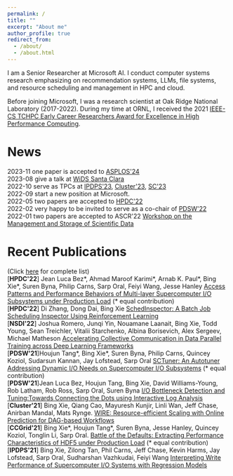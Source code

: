 ```yaml
---
permalink: /
title: ""
excerpt: "About me"
author_profile: true
redirect_from: 
  - /about/
  - /about.html
---
```


I am a Senior Researcher at Microsoft AI. I conduct computer systems research emphasizing on recommendation systems, LLMs, file systems,  and resource scheduling and management in HPC and cloud. 

Before joining Microsoft, I was a research scientist at Oak Ridge National Laboratory (2017-2022). During my time at ORNL, I received the 2021 [IEEE-CS TCHPC Early Career Researchers Award for Excellence in High Performance Computing](https://tc.computer.org/tchpc/2021/09/23/2021-ieee-cs-tchpc-award-winners/).   


News
======
<!--2022-01 gave a talk at Microsoft Research and expect to the talks at CSE@UBuffalo, CS@W&M, ECE@Rutgers, and CS@WSU. -->
2023-11 one paper is accepted to [ASPLOS'24](https://www.asplos-conference.org/asplos2024/program/)
<br>2023-08 give a talk at [WiDS Santa Clara](http://wids-santaclara.org/?i=1)
<br>2022-10 serve as TPCs at [IPDPS'23](https://www.ipdps.org/), [Cluster'23](https://clustercomp.org/2023/), [SC'23](https://sc23.supercomputing.org/)
<br>2022-09 start a new position at Microsoft. 
<br>2022-05 two papers are accepted to [HPDC'22](https://www.hpdc.org/2022/)
<br>2022-02 very happy to be invited to serve as a co-chair of [PDSW'22](http://www.pdsw.org/index.shtml)
<br>2022-01 two papers are accepted to ASCR'22 [Workshop on the Management and Storage of Scientific Data](https://web.cvent.com/event/1fe48ee7-ca19-49c0-b6eb-d5f4a81c3d5f/websitePage:0f4d4da9-1799-4e38-bd74-b72ee51b5282) 
<!--br>2021-12 serve as TPCs at [Cluster'22](https://clustercomp.org/2022/), [CCGrid'22](https://fcrlab.unime.it/ccgrid22/), [IPDPS'22](https://www.ipdps.org/), [SC'22](https://sc22.supercomputing.org/), [HPDC'22](http://www.hpdc.org/2022/), [HotStorage'22](https://www.hotstorage.org/2022/), [HPC-IODC'22](https://hps.vi4io.org/events/2022/iodc).  
2021-9 two papers are accepted to [PDSW'21](http://www.pdsw.org/index.shtml)
<br>2021-9 selected as a winner of [2021 IEEE-CS TCHPC Early Career Researchers Award](https://tc.computer.org/tchpc/2021/09/23/2021-ieee-cs-tchpc-award-winners/).
<br>2021-7 WIRE is accepted to [Cluster'21](https://clustercomp.org/2021/program/)
<br>2021-6 Our Horovod's proposal is accepted to [NSDI'22](https://www.usenix.org/conference/nsdi22) and is incorporated in [Horovod v0.21.0](https://github.com/horovod/horovod/tree/v0.21.0)
<br>2021-2 HDF5 performance tuning work is accepted to [CCGrid'21](http://cloudbus.org/ccgrid2021/)-->

Recent Publications
======
(Click [here](https://xiexbing.github.io/publications/) for complete list)
<br>[<b>HPDC'22</b>] Jean Luca Bez\*, Ahmad Maroof Karimi\*, Arnab K. Paul\*, Bing Xie\*, Suren Byna, Philip Carns, Sarp Oral, Feiyi Wang, Jesse Hanley [Access Patterns and Performance Behaviors of Multi-layer Supercomputer I/O Subsystems under Production Load](https://xiexbing.github.io/publication/2022-05-io-hpdc22) (\* equal contribution)
<br>[<b>HPDC'22</b>] Di Zhang, Dong Dai, Bing Xie [SchedInspector: A Batch Job Scheduling Inspector Using Reinforcement Learning](https://xiexbing.github.io/publication/2022-05-schedinspector-hpdc22)
<br>[<b>NSDI'22</b>] Joshua Romero, Junqi Yin, Nouamane Laanait, Bing Xie, Todd Young, Sean Treichler, Vitalii Starchenko, Albina Borisevich, Alex Sergeev, Michael Matheson [Accelerating Collective Communication in Data Parallel Training across Deep Learning Frameworks](https://xiexbing.github.io/publication/2022-04-acodl-nsdi22)
<br>[<b>PDSW'21</b>]Houjun Tang\*, Bing Xie\*, Suren Byna, Philip Carns, Quincey Koziol, Sudarsun Kannan, Jay Lofstead, Sarp Oral [SCTuner: An Autotuner Addressing Dynamic I/O Needs on Supercomputer I/O Subsystems](https://xiexbing.github.io/publication/2021-11-sctuner-pdsw21) (\* equal contribution)
<br>[<b>PDSW'21</b>]Jean Luca Bez, Houjun Tang, Bing Xie, David Williams-Young, Rob Latham, Rob Ross, Sarp Oral, Suren Byna [I/O Bottleneck Detection and Tuning:Towards Connecting the Dots using Interactive Log Analysis](https://xiexbing.github.io/publication/2021-11-bottleneck-pdsw21)
<br>[<b>Cluster'21</b>] Bing Xie, Qiang Cao, Mayuresh Kunjir, Linli Wan, Jeff Chase, Anirban Mandal, Mats Rynge. [WIRE: Resource-efficient Scaling with Online Prediction for DAG-based Workflows](https://xiexbing.github.io/publication/2021-09-wire-cluster21)
<br>[<b>CCGrid'21</b>] Bing Xie\*, Houjun Tang\*, Suren Byna, Jesse Hanley, Quincey Koziol, Tonglin Li, Sarp Oral. [Battle of the Defaults: Extracting Performance Characteristics of HDF5 under Production Load](https://xiexbing.github.io/publication/2021-05-hdf5-ccgrid21) (\* equal contribution)
<br>[<b>IPDPS'21</b>] Bing Xie, Zilong Tan, Phil Carns, Jeff Chase, Kevin Harms, Jay Lofstead, Sarp Oral, Sudharshan Vazhkudai, Feiyi Wang [Interpreting Write Performance of Supercomputer I/O Systems with Regression Models](https://xiexbing.github.io/publication/2021-05-modeling-ipdps21)

